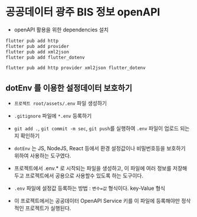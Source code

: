 # 공공데이터 광주 BIS 정보 openAPI

- openAPI 활용을 위한 dependencies 설치

```bash
flutter pub add http
flutter pub add provider
flutter pub add xml2json
flutter pub add flutter_dotenv

flutter pub add http provider xml2json flutter_dotenv
```

## dotEnv 를 이용한 설정데이터 보호하기

- `프로젝트 root/assets/.env` 파일 생성하기
- `.gitignore` 파일에 `*.env` 등록하기
- `git add .`, `git commit -m sec`, `git push`를 실행하여 `.env` 파일이 업로드 되는지 확인하기

- `dotEnv` 는 JS, NodeJS, React 등에서 환경 설정값이나 비밀번호등을 보호하기 위하여 사용하는 도구였다.
- 프로젝트에서 .env.\* 로 시작되는 파일을 생성하고, 이 파일에 여러 정보를 저장해 두고 프로젝트에서 공용으로 사용할수 있도록 하는 도구이다.

- `.env` 파일에 설정값 등록하는 방법 : `변수=값` 형식이다. key-Value 형식

- 이 프로젝트에서는 공공데이터 OpenAPI Service 키를 이 파일에 등록해야만 정삭적인 프로젝트가 실행된다.
